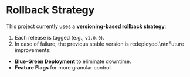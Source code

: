 # Rollback Strategy

This project currently uses a **versioning-based rollback strategy**:

1. Each release is tagged (e.g., `v1.0.0`).
2. In case of failure, the previous stable version is redeployed.\n\nFuture improvements:
- **Blue-Green Deployment** to eliminate downtime.
- **Feature Flags** for more granular control.
